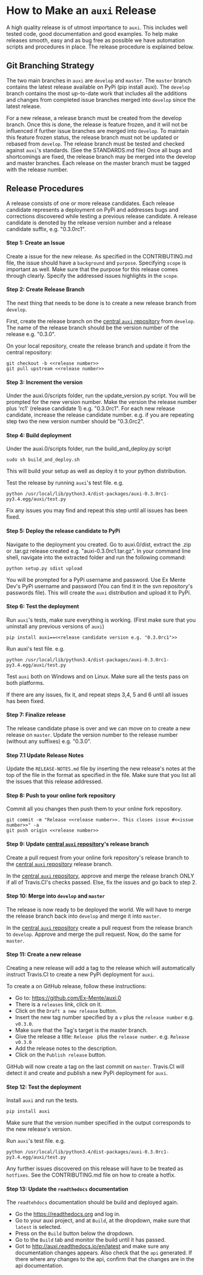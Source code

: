 # How to Make an `auxi` Release

A high quality release is of utmost importance to `auxi`. This includes well tested code, good documentation and good examples. To help make releases smooth, easy and as bug free as possible we have automation scripts and procedures in place. The release procedure is explained below.


## Git Branching Strategy
The two main branches in `auxi` are `develop` and `master`. The `master` branch contains the latest release available on PyPi (pip install auxi). The `develop` branch contains the most up-to-date work that includes all the additions and changes from completed issue branches merged into `develop` since the latest release.

For a new release, a release branch must be created from the develop branch. Once this is done, the release is feature frozen, and it will not be influenced if further issue branches are merged into `develop`. To maintain this feature frozen status, the release branch must not be updated or rebased from `develop`. The release branch must be tested and checked against `auxi`'s standards. (See the STANDARDS.md file) Once all bugs and shortcomings are fixed, the release branch may be merged into the develop and master branches. Each release on the master branch must be tagged with the release number.


## Release Procedures
A release consists of one or more release candidates. Each release candidate represents a deployment on PyPi and addresses bugs and corrections discovered while testing a previous release candidate. A release candidate is denoted by the release version number and a release candidate suffix, e.g. "0.3.0rc1".

#### Step 1: Create an Issue
Create a issue for the new release. As specified in the CONTRIBUTING.md file, the issue should have a `background` and `purpose`. Specifying `scope` is important as well. Make sure that the purpose for this release comes through clearly. Specify the addressed issues highlights in the `scope`.

#### Step 2: Create Release Branch
The next thing that needs to be done is to create a new release branch from `develop`.

First, create the release branch on the [central `auxi` repository](https://github.com/Ex-Mente/auxi.0) from `develop`.
The name of the release branch should be the version number of the release e.g. "0.3.0".

On your local repository, create the release branch and update it from the central repository:

```
git checkout -b <<release number>>
git pull upstream <<release number>>
```


#### Step 3: Increment the version
Under the auxi.0/scripts folder, run the update_version.py script. You will be prompted for the new version number.
Make the version the release number plus 'rc1' (release candidate 1) e.g. "0.3.0rc1". For each new release candidate, increase the release candidate number. e.g. if you are repeating step two the new version number should be "0.3.0rc2".

#### Step 4: Build deployment
Under the auxi.0/scripts folder, run the build_and_deploy.py script

```
sudo sh build_and_deploy.sh
```

This will build your setup as well as deploy it to your python distribution.

Test the release by running `auxi`'s test file. e.g.

```
python /usr/local/lib/python3.4/dist-packages/auxi-0.3.0rc1-py3.4.egg/auxi/test.py
```

Fix any issues you may find and repeat this step until all issues has been fixed.

#### Step 5: Deploy the release candidate to PyPi
Navigate to the deployment you created. Go to auxi.0/dist, extract the .zip or .tar.gz release created e.g. "auxi-0.3.0rc1.tar.gz".
In your command line shell, navigate into the extracted folder and run the following command:

```
python setup.py sdist upload
```

You will be prompted for a PyPi username and password. Use Ex Mente Dev's PyPi username and password (You can find it in the svn repository's passwords file). This will create the `auxi` distribution and upload it to PyPi.

#### Step 6: Test the deployment
Run `auxi`'s tests, make sure everything is working. (First make sure that you uninstall any previous versions of `auxi`)

```
pip install auxi==<<release candidate version e.g. "0.3.0rc1">>
```

Run auxi's test file. e.g.
```
python /usr/local/lib/python3.4/dist-packages/auxi-0.3.0rc1-py3.4.egg/auxi/test.py
```

Test `auxi` both on Windows and on Linux. Make sure all the tests pass on both platforms.

If there are any issues, fix it, and repeat steps 3,4, 5 and 6 until all issues has been fixed.

#### Step 7: Finalize release
The release candidate phase is over and we can move on to create a new release on `master`. Update the version number to the release number (without any suffixes) e.g. "0.3.0".

#### Step 7.1 Update Release Notes
Update the `RELEASE-NOTES.md` file by inserting the new release's notes at the top of the file in the format as specified in the file. Make sure that you list all the issues that this release addressed.

#### Step 8: Push to your online fork repository
Commit all you changes then push them to your online fork repository.

```
git commit -m "Release <<release number>>. This closes issue #<<issue number>>" -a
git push origin <<release number>>
```

#### Step 9: Update [central `auxi` repository](https://github.com/Ex-Mente/auxi.0)'s release branch
Create a pull request from your online fork repository's release branch to the [central `auxi` repository](https://github.com/Ex-Mente/auxi.0) release branch.

In the [central `auxi` repository](https://github.com/Ex-Mente/auxi.0), approve and merge the release branch ONLY if all of Travis.CI's checks passed. Else, fix the issues and go back to step 2.

#### Step 10: Merge into `develop` and `master`
The release is now ready to be deployed the world.  We will have to merge the release branch back into `develop` and merge it into `master`.

In the [central `auxi` repository](https://github.com/Ex-Mente/auxi.0) create a pull request from the release branch to  `develop`. Approve and merge the pull request. Now, do the same for `master`.

#### Step 11: Create a new release
Creating a new release will add a tag to the release which will automatically instruct Travis.CI to create a new PyPi deployment for `auxi`.

To create a on GitHub release, follow these instructions:

* Go to: https://github.com/Ex-Mente/auxi.0
* There is a `releases` link, click on it.
* Click on the `Draft a new release` button.
* Insert the new tag number specified by a `v` plus the `release number` e.g. `v0.3.0`.
* Make sure that the Tag's target is the master branch.
* Give the release a title: `Release ` plus the `release number`. e.g. `Release v0.3.0`
* Add the release notes to the description.
* Click on the `Publish release` button.

GitHub will now create a tag on the last commit on `master`. Travis.CI will detect it and create and publish a new PyPi deployment for `auxi`.

#### Step 12: Test the deployment
Install `auxi` and run the tests.

```
pip install auxi
```

Make sure that the version number specified in the output corresponds to the new release's version.

Run `auxi`'s test file. e.g.
```
python /usr/local/lib/python3.4/dist-packages/auxi-0.3.0rc1-py3.4.egg/auxi/test.py
```

Any further issues discovered on this release will have to be treated as `hotfixes`. See the CONTRIBUTING.md file on how to create a hotfix.

#### Step 13: Update the `readthedocs` documentation
The `readtehdocs` documentation should be build and deployed again.

* Go the https://readthedocs.org and log in.
* Go to your auxi project, and at `Build`, at the dropdown, make sure that `latest` is selected.
* Press on the `Build` button below the dropdown.
* Go to the `Build` tab and monitor the build until it has passed.
* Got to http://auxi.readthedocs.io/en/latest and make sure any documentation changes appears. Also check that the `api` generated. If there where any changes to the api, confirm that the changes are in the api documentation.

